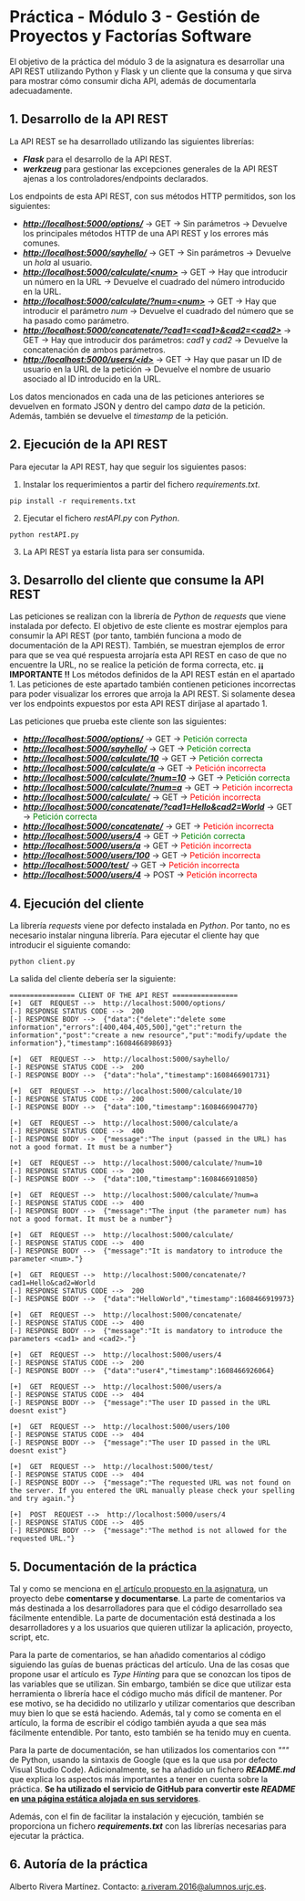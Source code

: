 # Práctica - Módulo 3 - Gestión de Proyectos y Factorías Software

El objetivo de la práctica del módulo 3 de la asignatura es desarrollar una API REST utilizando Python y Flask y un cliente que la consuma y que sirva para mostrar cómo consumir dicha API, además de documentarla adecuadamente.

## 1. Desarrollo de la API REST

La API REST se ha desarrollado utilizando las siguientes librerías:
- ***Flask*** para el desarrollo de la API REST.
- ***werkzeug*** para gestionar las excepciones generales de la API REST ajenas a los controladores/endpoints declarados.

Los endpoints de esta API REST, con sus métodos HTTP permitidos, son los siguientes:
- ***[http://localhost:5000/options/](http://localhost:5000/options/)*** -> GET -> Sin parámetros -> Devuelve los principales métodos HTTP de una API REST y los errores más comunes.
- ***[http://localhost:5000/sayhello/](http://localhost:5000/sayhello/)*** -> GET -> Sin parámetros -> Devuelve un *hola* al usuario.
- ***[http://localhost:5000/calculate/<num\>](http://localhost:5000/calculate/<num\>)*** -> GET -> Hay que introducir un número en la URL -> Devuelve el cuadrado del número introducido en la URL.
- ***[http://localhost:5000/calculate/?num=<num\>](http://localhost:5000/calculate/?num=<num\>)*** -> GET -> Hay que introducir el parámetro *num* -> Devuelve el cuadrado del número que se ha pasado como parámetro.
- ***[http://localhost:5000/concatenate/?cad1=<cad1\>&cad2=<cad2\>](http://localhost:5000/concatenate/?cad1=<cad1\>&cad2=<cad2\>)*** -> GET -> Hay que introducir dos parámetros: *cad1* y *cad2* -> Devuelve la concatenación de ambos parámetros.
- ***[http://localhost:5000/users/<id\>](http://localhost:5000/users/<id\>)*** -> GET -> Hay que pasar un ID de usuario en la URL de la petición -> Devuelve el nombre de usuario asociado al ID introducido en la URL.

Los datos mencionados en cada una de las peticiones anteriores se devuelven en formato JSON y dentro del campo *data* de la petición. Además, también se devuelve el *timestamp* de la petición.

## 2. Ejecución de la API REST

Para ejecutar la API REST, hay que seguir los siguientes pasos:
1. Instalar los requerimientos a partir del fichero *requirements.txt*.
```
pip install -r requirements.txt
```
2. Ejecutar el fichero *restAPI.py* con *Python*.
```
python restAPI.py
```
3. La API REST ya estaría lista para ser consumida.

## 3. Desarrollo del cliente que consume la API REST

Las peticiones se realizan con la librería de *Python* de *requests* que viene instalada por defecto. El objetivo de este cliente es mostrar ejemplos para consumir la API REST (por tanto, también funciona a modo de documentación de la API REST). También, se muestran ejemplos de error para que se vea qué respuesta arrojaría esta API REST en caso de que no encuentre la URL, no se realice la petición de forma correcta, etc. **¡¡ IMPORTANTE !!** Los métodos definidos de la API REST están en el apartado 1. Las peticiones de este apartado también contienen peticiones incorrectas para poder visualizar los errores que arroja la API REST. Si solamente desea ver los endpoints expuestos por esta API REST diríjase al apartado 1. 

Las peticiones que prueba este cliente son las siguientes:
- ***[http://localhost:5000/options/](http://localhost:5000/options/)*** -> GET -> <span style="color:green">Petición correcta</span>
- ***[http://localhost:5000/sayhello/](http://localhost:5000/sayhello/)*** -> GET -> <span style="color:green">Petición correcta</span>
- ***[http://localhost:5000/calculate/10](http://localhost:5000/calculate/10)*** -> GET -> <span style="color:green">Petición correcta</span>
- ***[http://localhost:5000/calculate/a](http://localhost:5000/calculate/a)*** -> GET -> <span style="color:red">Petición incorrecta</span>
- ***[http://localhost:5000/calculate/?num=10](http://localhost:5000/calculate/?num=10)*** -> GET -> <span style="color:green">Petición correcta</span>
- ***[http://localhost:5000/calculate/?num=a](http://localhost:5000/calculate/?num=a)*** -> GET -> <span style="color:red">Petición incorrecta</span>
- ***[http://localhost:5000/calculate/](http://localhost:5000/calculate/)*** -> GET -> <span style="color:red">Petición incorrecta</span>
- ***[http://localhost:5000/concatenate/?cad1=Hello&cad2=World](http://localhost:5000/concatenate/?cad1=Hello&cad2=World)*** -> GET -> <span style="color:green">Petición correcta</span>
- ***[http://localhost:5000/concatenate/](http://localhost:5000/concatenate/)*** -> GET -> <span style="color:red">Petición incorrecta</span>
- ***[http://localhost:5000/users/4](http://localhost:5000/users/4)*** -> GET -> <span style="color:green">Petición correcta</span>
- ***[http://localhost:5000/users/a](http://localhost:5000/users/a)*** -> GET -> <span style="color:red">Petición incorrecta</span>
- ***[http://localhost:5000/users/100](http://localhost:5000/users/100)*** -> GET -> <span style="color:red">Petición incorrecta</span>
- ***[http://localhost:5000/test/](http://localhost:5000/test/)*** -> GET -> <span style="color:red">Petición incorrecta</span>
- ***[http://localhost:5000/users/4](http://localhost:5000/users/4)*** -> POST -> <span style="color:red">Petición incorrecta</span>

## 4. Ejecución del cliente

La librería *requests* viene por defecto instalada en *Python*. Por tanto, no es necesario instalar ninguna librería. Para ejecutar el cliente hay que introducir el siguiente comando:
```
python client.py
```

La salida del cliente debería ser la siguiente:
```
================ CLIENT OF THE API REST ================
[+]  GET  REQUEST -->  http://localhost:5000/options/
[-] RESPONSE STATUS CODE -->  200
[-] RESPONSE BODY -->  {"data":{"delete":"delete some information","errors":[400,404,405,500],"get":"return the information","post":"create a new resource","put":"modify/update the information"},"timestamp":1608466898693}

[+]  GET  REQUEST -->  http://localhost:5000/sayhello/
[-] RESPONSE STATUS CODE -->  200
[-] RESPONSE BODY -->  {"data":"hola","timestamp":1608466901731}

[+]  GET  REQUEST -->  http://localhost:5000/calculate/10
[-] RESPONSE STATUS CODE -->  200
[-] RESPONSE BODY -->  {"data":100,"timestamp":1608466904770}

[+]  GET  REQUEST -->  http://localhost:5000/calculate/a
[-] RESPONSE STATUS CODE -->  400
[-] RESPONSE BODY -->  {"message":"The input (passed in the URL) has not a good format. It must be a number"}

[+]  GET  REQUEST -->  http://localhost:5000/calculate/?num=10
[-] RESPONSE STATUS CODE -->  200
[-] RESPONSE BODY -->  {"data":100,"timestamp":1608466910850}

[+]  GET  REQUEST -->  http://localhost:5000/calculate/?num=a
[-] RESPONSE STATUS CODE -->  400
[-] RESPONSE BODY -->  {"message":"The input (the parameter num) has not a good format. It must be a number"}

[+]  GET  REQUEST -->  http://localhost:5000/calculate/
[-] RESPONSE STATUS CODE -->  400
[-] RESPONSE BODY -->  {"message":"It is mandatory to introduce the parameter <num>."}

[+]  GET  REQUEST -->  http://localhost:5000/concatenate/?cad1=Hello&cad2=World
[-] RESPONSE STATUS CODE -->  200
[-] RESPONSE BODY -->  {"data":"HelloWorld","timestamp":1608466919973}

[+]  GET  REQUEST -->  http://localhost:5000/concatenate/
[-] RESPONSE STATUS CODE -->  400
[-] RESPONSE BODY -->  {"message":"It is mandatory to introduce the parameters <cad1> and <cad2>."}

[+]  GET  REQUEST -->  http://localhost:5000/users/4
[-] RESPONSE STATUS CODE -->  200
[-] RESPONSE BODY -->  {"data":"user4","timestamp":1608466926064}

[+]  GET  REQUEST -->  http://localhost:5000/users/a
[-] RESPONSE STATUS CODE -->  404
[-] RESPONSE BODY -->  {"message":"The user ID passed in the URL doesnt exist"}

[+]  GET  REQUEST -->  http://localhost:5000/users/100
[-] RESPONSE STATUS CODE -->  404
[-] RESPONSE BODY -->  {"message":"The user ID passed in the URL doesnt exist"}

[+]  GET  REQUEST -->  http://localhost:5000/test/
[-] RESPONSE STATUS CODE -->  404
[-] RESPONSE BODY -->  {"message":"The requested URL was not found on the server. If you entered the URL manually please check your spelling and try again."}

[+]  POST  REQUEST -->  http://localhost:5000/users/4
[-] RESPONSE STATUS CODE -->  405
[-] RESPONSE BODY -->  {"message":"The method is not allowed for the requested URL."}
```

## 5. Documentación de la práctica

Tal y como se menciona en [el artículo propuesto en la asignatura](https://realpython.com/documenting-python-code/), un proyecto debe **comentarse y documentarse**. La parte de comentarios va más destinada a los desarrolladores para que el código desarrollado sea fácilmente entendible. La parte de documentación está destinada a los desarrolladores y a los usuarios que quieren utilizar la aplicación, proyecto, script, etc. 

Para la parte de comentarios, se han añadido comentarios al código siguiendo las guías de buenas prácticas del artículo. Una de las cosas que propone usar el artículo es *Type Hinting* para que se conozcan los tipos de las variables que se utilizan. Sin embargo, también se dice que utilizar esta herramienta o librería hace el código mucho más difícil de mantener. Por ese motivo, se ha decidido no utilizarlo y utilizar comentarios que describan muy bien lo que se está haciendo. Además, tal y como se comenta en el artículo, la forma de escribir el código también ayuda a que sea más fácilmente entendible. Por tanto, esto también se ha tenido muy en cuenta.

Para la parte de documentación, se han utilizados los comentarios con *"""* de Python, usando la sintaxis de Google (que es la que usa por defecto Visual Studio Code). Adicionalmente, se ha añadido un fichero ***README.md*** que explica los aspectos más importantes a tener en cuenta sobre la práctica. **Se ha utilizado el servicio de GitHub para convertir este *README* en [una página estática alojada en sus servidores](https://ariveram2111.github.io/ariveram2111/)**.

Además, con el fin de facilitar la instalación y ejecución, también se proporciona un fichero ***requirements.txt*** con las librerías necesarias para ejecutar la práctica.

## 6. Autoría de la práctica

Alberto Rivera Martínez. Contacto: [a.riveram.2016@alumnos.urjc.es](a.riveram.2016@alumnos.urjc.es).



